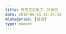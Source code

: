 ```yaml
---
title: 昨天忘记发了，补发😓
date: 2016-06-15 21:37:33
mCategories: [说说]
type: moment
---
```


<div id="pics-20160615213733"></div>

<script>
var data = [
    {"link": "2016-06-15_000001.jpeg", "type": "shuoshuo"},
    {"link": "2016-06-15_000003.jpeg", "type": "shuoshuo"},
    {"link": "2016-06-15_000004.jpeg", "type": "shuoshuo"},
    {"link": "2016-06-15_000005.jpeg", "type": "shuoshuo"},
    {"link": "2016-06-15_000006.jpeg", "type": "shuoshuo"},
    {"link": "2016-06-15_000007.jpeg", "type": "shuoshuo"}
];
picsRender(data, "pics-20160615213733");
</script>
